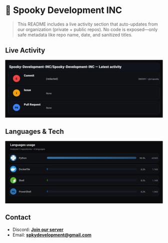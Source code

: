 # 👻 Spooky Development INC

> This README includes a live activity section that auto-updates from our organization (private + public repos). No code is exposed—only safe metadata like repo name, date, and sanitized titles.

## Live Activity
![Repo Snapshot](./assets/repo-snapshot.svg?v=3edff2e38b)

## Languages & Tech
![Languages Usage](./assets/languages.svg?v=0f8365a904)

## Contact
- Discord: **[Join our server](https://discord.gg/XYspZgEEJb)**
- Email: **spkydevelopment@gmail.com**
